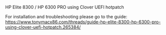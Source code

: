 HP Elite 8300 / HP 6300 PRO using Clover UEFI hotpatch

For installation and troubleshooting please go to the guide:
https://www.tonymacx86.com/threads/guide-hp-elite-8300-hp-6300-pro-using-clover-uefi-hotpatch.265384/
